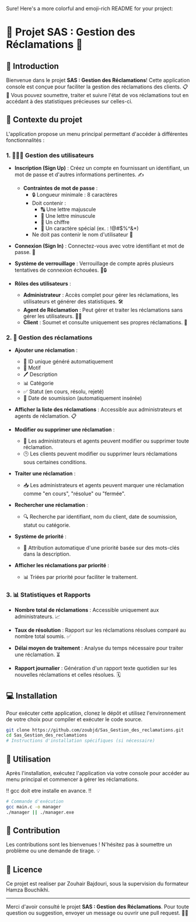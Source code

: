 Sure! Here's a more colorful and emoji-rich README for your project:

# 🌟 Projet SAS : Gestion des Réclamations 🌟

## 🎉 Introduction

Bienvenue dans le projet **SAS : Gestion des Réclamations**! Cette application console est conçue pour faciliter la gestion des réclamations des clients. 📋💬 Vous pouvez soumettre, traiter et suivre l'état de vos réclamations tout en accédant à des statistiques précieuses sur celles-ci.

## 📖 Contexte du projet

L'application propose un menu principal permettant d'accéder à différentes fonctionnalités :

### 1. 🧑‍🤝‍🧑 Gestion des utilisateurs

- **Inscription (Sign Up)** : Créez un compte en fournissant un identifiant, un mot de passe et d'autres informations pertinentes. ✍️
  - **Contraintes de mot de passe** :
    - 🔒 Longueur minimale : 8 caractères
    - Doit contenir :
      - 🔠 Une lettre majuscule
      - 🔡 Une lettre minuscule
      - 🔢 Un chiffre
      - 🔑 Un caractère spécial (ex. : !@#$%^&*)
    - Ne doit pas contenir le nom d'utilisateur 🚫

- **Connexion (Sign In)** : Connectez-vous avec votre identifiant et mot de passe. 🔑

- **Système de verrouillage** : Verrouillage de compte après plusieurs tentatives de connexion échouées. 🚫🔒

- **Rôles des utilisateurs** :
  - **Administrateur** : Accès complet pour gérer les réclamations, les utilisateurs et générer des statistiques. 🛠️
  - **Agent de Réclamation** : Peut gérer et traiter les réclamations sans gérer les utilisateurs. 👨‍💼
  - **Client** : Soumet et consulte uniquement ses propres réclamations. 👤

### 2. 📂 Gestion des réclamations

- **Ajouter une réclamation** :
  - 📌 ID unique généré automatiquement
  - 📝 Motif
  - 🖊️ Description
  - 📊 Catégorie
  - ✅ Statut (en cours, résolu, rejeté)
  - 📅 Date de soumission (automatiquement insérée)

- **Afficher la liste des réclamations** : Accessible aux administrateurs et agents de réclamation. 📋

- **Modifier ou supprimer une réclamation** : 
  - 🔧 Les administrateurs et agents peuvent modifier ou supprimer toute réclamation.
  - 🕒 Les clients peuvent modifier ou supprimer leurs réclamations sous certaines conditions.

- **Traiter une réclamation** : 
  - 📥 Les administrateurs et agents peuvent marquer une réclamation comme "en cours", "résolue" ou "fermée".

- **Rechercher une réclamation** : 
  - 🔍 Recherche par identifiant, nom du client, date de soumission, statut ou catégorie.

- **Système de priorité** : 
  - 🚦 Attribution automatique d'une priorité basée sur des mots-clés dans la description.

- **Afficher les réclamations par priorité** : 
  - 📊 Triées par priorité pour faciliter le traitement.

### 3. 📊 Statistiques et Rapports

- **Nombre total de réclamations** : Accessible uniquement aux administrateurs. 📈

- **Taux de résolution** : Rapport sur les réclamations résolues comparé au nombre total soumis. ✅

- **Délai moyen de traitement** : Analyse du temps nécessaire pour traiter une réclamation. ⏳

- **Rapport journalier** : Génération d'un rapport texte quotidien sur les nouvelles réclamations et celles résolues. 🗓️

## 💻 Installation

Pour exécuter cette application, clonez le dépôt et utilisez l'environnement de votre choix pour compiler et exécuter le code source.

```bash
git clone https://github.com/zoubjd/Sas_Gestion_des_reclamations.git
cd Sas_Gestion_des_reclamations
# Instructions d'installation spécifiques (si nécessaire)
```

## 🚀 Utilisation

Après l'installation, exécutez l'application via votre console pour accéder au menu principal et commencer à gérer les réclamations.

!! gcc doit etre installe en avance. !!

```bash
# Commande d'exécution
gcc main.c -o manager
./manager || ./manager.exe
```

## 🤝 Contribution

Les contributions sont les bienvenues ! N'hésitez pas à soumettre un problème ou une demande de tirage. 💡

## 📄 Licence

Ce projet est realiser par Zouhair Bajdouri, sous la supervision du formateur Hamza Bouchikhi.

---

Merci d'avoir consulté le projet **SAS : Gestion des Réclamations**. Pour toute question ou suggestion, envoyer un message ou ouvrir une pull request. 💬✨